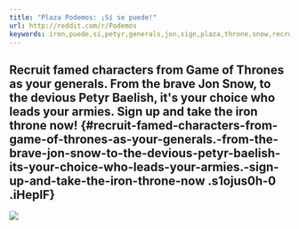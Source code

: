 ```yaml
---
title: "Plaza Podemos: ¡Sí se puede!"
url: http://reddit.com/r/Podemos
keywords: iron,puede,sí,petyr,generals,jon,sign,plaza,throne,snow,recruit,thrones,leads,podemos
---
```

Recruit famed characters from Game of Thrones as your generals. From the brave Jon Snow, to the devious Petyr Baelish, it\'s your choice who leads your armies. Sign up and take the iron throne now! {#recruit-famed-characters-from-game-of-thrones-as-your-generals.-from-the-brave-jon-snow-to-the-devious-petyr-baelish-its-your-choice-who-leads-your-armies.-sign-up-and-take-the-iron-throne-now .s1ojus0h-0 .iHepIF}
-----------------------------------------------------------------------------------------------------------------------------------------------------------------------------------------------------

![](https://www.redditstatic.com/desktop2x/img/renderTimingPixel.png)
